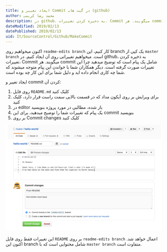 ```yaml
---
title: ایجاد تغییر و Commit در گیت هاب (github)  
author: محمد رضا کریمی  
description: در github، به ذخیره کردن تغییرات، Commit میگویند. هر commit شامل یک پیام است که توضیح میدهید چرا این تغییرات صورت گرفته است. دیگر همکاران شما با خواندن این پیام متوجه میشوند که شما چه کاری انجام داده اید. 
dateModified: 2019/02/13  
datePublished: 2019/02/13  
uid: It/SourceControl/Github/MakeCommit  
---
```


اکنون میخواهیم روی `readme-edits branch` کار کنیم، این branch یک کپی از `master branch` است. میخواهیم تغییراتی روی آن ایجاد کنیم.
در github، به ذخیره کردن تغییرات، Commit میگویند.
هر commit شامل یک پیام است که توضیح میدهید چرا این تغییرات صورت گرفته است. دیگر همکاران شما با خواندن این پیام متوجه میشوند که شما چه کاری انجام داده اید و دلیل شما برای این کار چه بوده است.

ایجاد تغییر و commit کردن آن:
1. روی فایل `README.md` کلیک کنید
2. برای ویرایش بر روی آیکون مداد که در قسمت بالایی سمت راست قرار دارد، کلیک کنید
3. در editor باز شده، مطالبی در مورد پروژه بنویسید
4. یک پیام که تغییرات شما را توضیح میدهید، برای این commit بنویسید
5. بر روی Commit changes کلیک کنید

![ایجاد تغییر و Commit](./Images/commit.png)

این تغییرات فقط روی فایل `README` بر روی `readme-edits branch` اعمال خواهد شد. اکنون این branch شامل محتوایی است که با `master branch` متفاوت است.
